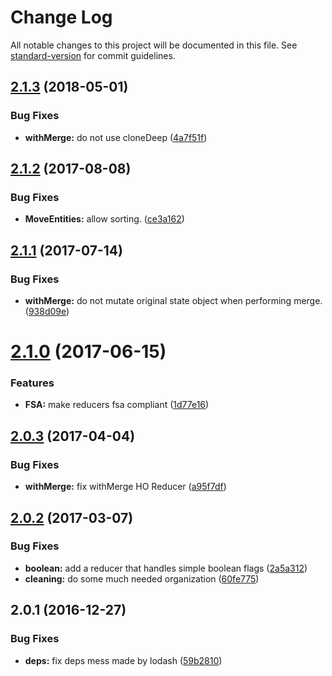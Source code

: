 # Change Log

All notable changes to this project will be documented in this file. See [standard-version](https://github.com/conventional-changelog/standard-version) for commit guidelines.

<a name="2.1.3"></a>
## [2.1.3](https://github.com/Workpop/dux/compare/v2.1.2...v2.1.3) (2018-05-01)


### Bug Fixes

* **withMerge:** do not use cloneDeep ([4a7f51f](https://github.com/Workpop/dux/commit/4a7f51f))



<a name="2.1.2"></a>
## [2.1.2](https://github.com/Workpop/dux/compare/v2.1.1...v2.1.2) (2017-08-08)


### Bug Fixes

* **MoveEntities:** allow sorting. ([ce3a162](https://github.com/Workpop/dux/commit/ce3a162))



<a name="2.1.1"></a>
## [2.1.1](https://github.com/Workpop/dux/compare/v2.1.0...v2.1.1) (2017-07-14)


### Bug Fixes

* **withMerge:** do not mutate original state object when performing merge. ([938d09e](https://github.com/Workpop/dux/commit/938d09e))



<a name="2.1.0"></a>
# [2.1.0](https://github.com/Workpop/dux/compare/v2.0.3...v2.1.0) (2017-06-15)


### Features

* **FSA:** make reducers fsa compliant ([1d77e16](https://github.com/Workpop/dux/commit/1d77e16))



<a name="2.0.3"></a>
## [2.0.3](https://github.com/Workpop/dux/compare/v2.0.2...v2.0.3) (2017-04-04)


### Bug Fixes

* **withMerge:** fix withMerge HO Reducer ([a95f7df](https://github.com/Workpop/dux/commit/a95f7df))



<a name="2.0.2"></a>
## [2.0.2](https://github.com/Workpop/dux/compare/v2.0.1...v2.0.2) (2017-03-07)


### Bug Fixes

* **boolean:** add a reducer that handles simple boolean flags ([2a5a312](https://github.com/Workpop/dux/commit/2a5a312))
* **cleaning:** do some much needed organization ([60fe775](https://github.com/Workpop/dux/commit/60fe775))



<a name="2.0.1"></a>
## 2.0.1 (2016-12-27)


### Bug Fixes

* **deps:** fix deps mess made by lodash ([59b2810](https://github.com/Workpop/dux/commit/59b2810))
